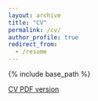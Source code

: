 ```yaml
---
layout: archive
title: "CV"
permalink: /cv/
author_profile: true
redirect_from:
  - /resume
---
```


{% include base_path %}

[CV PDF version](https://github.com/XBWer/xbwer.github.io/tree/master/Academic_CV/cv.pdf)

<!-- Education
======
* Ph.D Candidate, August, 2017 - Present
    * School of Information System, Singapore Management University (SMU)
    * Supervisor : Prof. [David Lo](http://www.mysmu.edu/faculty/davidlo)
* Master Degree, September, 2014 - March, 2017
    * School of Software Technology, Zhejiang University (ZJU)
    * Supervisor : Prof. [Shanping Li](http://www.cs.zju.edu.cn/english/redir.php?catalog_id=103927&object_id=104498) and Prof. [Xin Xia](https://research.monash.edu/en/persons/xin-xia)

Work experience
======
* May, 2017 - July, 2017: Research Associate
  * Singapore Management University (SMU)
  * SOftware Analytics Research Group (SOAR)
  * Supervisor: Prof. [David Lo](http://www.mysmu.edu/faculty/davidlo)

* February, 2016 - July, 2016: Research Assistant
  * Nanyang Technological University (NTU)
  * Software Engineering Lab (SEL)
  * Supervisor: Prof. [Zhenchang Xing](https://cecs.anu.edu.au/people/zhenchang-xing)

Skills
======
* Machine Learning
* Natural Language Processing
* Data Mining


Awards
=====
* Excellent Graduate of Zhejiang Province, Ministry of Education of the People’s Republic of Zhejiang Province (top3%), China, 2017
* Scholarship of State Street (top5%), State Street Corp, U.S.A, 2014
* National Scholarship (top3%), Ministry of Education of the People’s Republic of China, China, 2012

Publications
======
  <ul>{% for post in site.publications %}
    {% include archive-single-cv.html %}
  {% endfor %}</ul> -->

<!-- Talks
======
  <ul>{% for post in site.talks %}
    {% include archive-single-talk-cv.html %}
  {% endfor %}</ul>
  
Teaching
======
  <ul>{% for post in site.teaching %}
    {% include archive-single-cv.html %}
  {% endfor %}</ul> -->
  
<!-- Service and leadership
======
* Currently signed in to 43 different slack teams
 -->